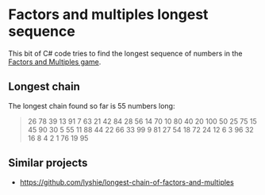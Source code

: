 # Factors and multiples longest sequence

This bit of C# code tries to find the longest sequence of numbers in the
[Factors and Multiples game](https://nrich.maths.org/factorsandmultiples).


## Longest chain

The longest chain found so far is 55 numbers long:

> 26 78 39 13 91 7 63 21 42 84 28 56 14 70 10 80 40 20 100 50 25 75 15 45 90 30 5 55 11 88 44 22 66 33 99 9 81 27 54 18 72 24 12 6 3 96 32 16 8 4 2 1 76 19 95


## Similar projects

* https://github.com/lyshie/longest-chain-of-factors-and-multiples

